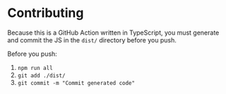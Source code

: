 # Contributing

Because this is a GitHub Action written in TypeScript, you must generate and
commit the JS in the `dist/` directory before you push.

Before you push:

1. `npm run all`
2. `git add ./dist/`
3. `git commit -m "Commit generated code"`
